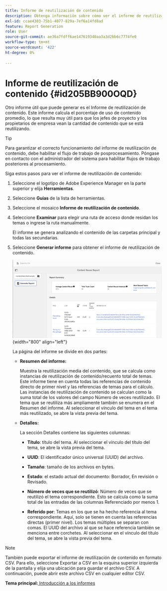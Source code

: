 ```yaml
---
title: Informe de reutilización de contenido
description: Obtenga información sobre cómo ver el informe de reutilización de contenido en AEM Guides. Genere el informe para buscar el porcentaje de reutilización de contenido.
exl-id: ccae4303-75b1-4077-829a-7ef6a14fd8ad
feature: Report Generation
role: User
source-git-commit: ae36a7fdff6ae147619340aa3a3d2bb6c7774fe0
workflow-type: tm+mt
source-wordcount: '422'
ht-degree: 0%

---
```


# Informe de reutilización de contenido {#id205BB900OQD}

Otro informe útil que puede generar es el Informe de reutilización de contenido. Este informe calcula el porcentaje de uso de contenido promedio, lo que resulta muy útil para que los jefes de proyecto y los propietarios de empresa vean la cantidad de contenido que se está reutilizando.

>[!TIP]
>
> Para garantizar el correcto funcionamiento del informe de reutilización de contenido, debe habilitar el flujo de trabajo de posprocesamiento. Póngase en contacto con el administrador del sistema para habilitar flujos de trabajo posteriores al procesamiento.

Siga estos pasos para ver el informe de reutilización de contenido:

1. Seleccione el logotipo de Adobe Experience Manager en la parte superior y elija **Herramientas**.

1. Seleccione **Guías** de la lista de herramientas.

1. Seleccione el mosaico **Informe de reutilización de contenido**.

1. Seleccione **Examinar** para elegir una ruta de acceso donde residan los temas o ingrese la ruta manualmente.

   El informe se genera analizando el contenido de las carpetas principal y todas las secundarias.

1. Seleccione **Generar informe** para obtener el informe de reutilización de contenido.

   ![](images/content-reuse-uuid.png){width="800" align="left"}

   La página del informe se divide en dos partes:

   - **Resumen del informe:**

     Muestra la reutilización media del contenido, que se calcula como instancias de reutilización de contenido/recuento total de temas. Este informe tiene en cuenta todas las referencias de contenido directo de primer nivel y las referencias de temas para el cálculo. Las instancias de reutilización de contenido se calculan como la suma total de los valores del campo Número de veces reutilizado. El tema que se reutiliza más ampliamente también se enumera en el Resumen del informe. Al seleccionar el vínculo del tema en el tema más reutilizado, se abre la vista previa del tema.

   - **Detalles:**

     La sección Detalles contiene las siguientes columnas:

      - **Título**: título del tema. Al seleccionar el vínculo del título del tema, se abre la vista previa del tema.

      - **UUID**: El identificador único universal \(UUID\) del archivo.

      - **Tamaño**: tamaño de los archivos en bytes.

      - **Estado**: el estado actual del documento: Borrador, En revisión o Revisado.

      - **Número de veces que se reutilizó**: Número de veces que se reutilizó el tema correspondiente. Esto se calcula como la suma total de las entradas de las columnas Referenciado por menos 1.

      - **Referido por**: Temas en los que se ha hecho referencia al tema correspondiente. Aquí, solo se tienen en cuenta las referencias directas \(primer nivel\). Los temas múltiples se separan con comas. El UUID del archivo al que se hace referencia también se menciona entre corchetes. Al seleccionar en el vínculo del título del tema, se abre la vista previa del tema.


>[!NOTE]
>
> También puede exportar el informe de reutilización de contenido en formato CSV. Para ello, seleccione Exportar a CSV en la esquina superior izquierda de la pantalla y elija una ubicación para guardar el archivo CSV. A continuación, puede abrir este archivo CSV en cualquier editor CSV.

**Tema principal:**[ Introducción a los informes](reports-intro.md)
